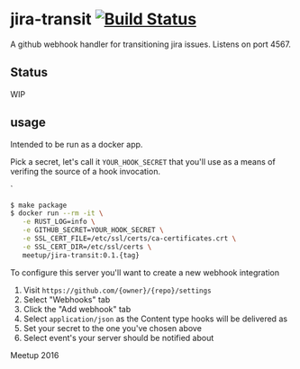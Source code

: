 # jira-transit [![Build Status](https://travis-ci.org/meetup/jira-transit.svg?branch=master)](https://travis-ci.org/meetup/jira-transit)

A github webhook handler for transitioning jira issues. Listens on port 4567.

## Status

WIP

## usage

Intended to be run as a docker app.

Pick a secret, let's call it `YOUR_HOOK_SECRET` that you'll use as a means of verifing
the source of a hook invocation.


`
```bash
$ make package
$ docker run --rm -it \
   -e RUST_LOG=info \
   -e GITHUB_SECRET=YOUR_HOOK_SECRET \
   -e SSL_CERT_FILE=/etc/ssl/certs/ca-certificates.crt \
   -e SSL_CERT_DIR=/etc/ssl/certs \
   meetup/jira-transit:0.1.{tag}
```

To configure this server you'll want to create a new webhook integration

1) Visit `https://github.com/{owner}/{repo}/settings`
2) Select "Webhooks" tab
3) Click the "Add webhook" tab
4) Select `application/json` as the Content type hooks will be delivered as
5) Set your secret to the one you've chosen above
6) Select event's your server should be notified about


Meetup 2016

